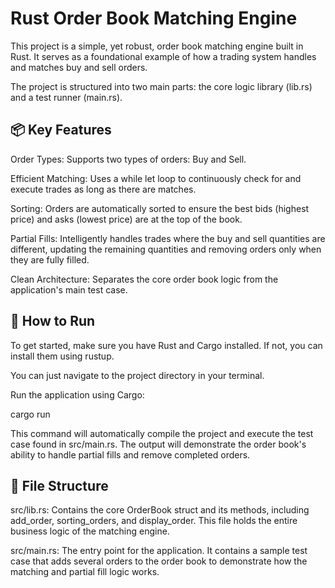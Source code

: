 # Rust Order Book Matching Engine
This project is a simple, yet robust, order book matching engine built in Rust. It serves as a foundational example of how a trading system handles and matches buy and sell orders.

The project is structured into two main parts: the core logic library (lib.rs) and a test runner (main.rs).

## 📦 Key Features
Order Types: Supports two types of orders: Buy and Sell.

Efficient Matching: Uses a while let loop to continuously check for and execute trades as long as there are matches.

Sorting: Orders are automatically sorted to ensure the best bids (highest price) and asks (lowest price) are at the top of the book.

Partial Fills: Intelligently handles trades where the buy and sell quantities are different, updating the remaining quantities and removing orders only when they are fully filled.

Clean Architecture: Separates the core order book logic from the application's main test case.

## 🚀 How to Run
To get started, make sure you have Rust and Cargo installed. If not, you can install them using rustup.

You can just navigate to the project directory in your terminal.

Run the application using Cargo:

cargo run

This command will automatically compile the project and execute the test case found in src/main.rs. The output will demonstrate the order book's ability to handle partial fills and remove completed orders.

## 📄 File Structure
src/lib.rs: Contains the core OrderBook struct and its methods, including add_order, sorting_orders, and display_order. This file holds the entire business logic of the matching engine.

src/main.rs: The entry point for the application. It contains a sample test case that adds several orders to the order book to demonstrate how the matching and partial fill logic works.
